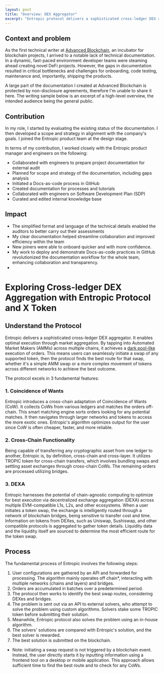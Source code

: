 ```yaml
---
layout: post
title: "Overview: DEX Aggregator"
excerpt: "Entropic protocol delivers a sophisticated cross-ledger DEX aggregator. It enables optimal execution through market aggregation. By tapping into Automated Market Makers (AMMs) across multiple chains, it achieves a dark pool-like execution of orders. This means users can seamlessly initiate a swap of any supported token, then the protocol finds the best route for that swap, whether it's a simple AMM swap or a more complex movement of tokens across different networks to achieve the best outcome."
---
```


## Context and problem

As the first technical writer at [Advanced Blockchain](https://www.advancedblockchain.com/), an incubator for blockchain projects, I arrived to a notable lack of technical documentation. In a dynamic, fast-paced environment developer teams were steaming ahead creating novel DeFi projects. However, the gaps in documentation resulted in critical bottlenecks and challenges for onboarding, code testing, maintenance and, importantly, shipping the products.

A large part of the documentation I created at Advanced Blockchain is protected by non-disclosure agreements, therefore I'm unable to share it here. The writing sample below is an excerpt of a high-level overview, the intended audience being the general public. 

## Contribution

In my role, I started by evaluating the existing status of the documentation. I then developed a scope and strategy in alignment with the company's goals. I joined the Entropic product team at the design stage.

In terms of my contribution, I worked closely with the Entropic product manager and engineers on the following:

- Collaborated with engineers to prepare project documentation for external audit
- Planned for scope and strategy of the documentation, including gaps analysis
- Initiated a Docs-as-code process in GitHub
- Created documentation for processes and tutorials
- Collaborated with engineers on Software Development Plan (SDP)
- Curated and edited internal knowledge base

## Impact

- The simplified format and language of the technical details enabled the auditors to better carry out their assessments
- My clear documentation helped streamline collaboration and improved efficiency within the team
- New joiners were able to onboard quicker and with more confidence.
- My work to deploy and demonstrate Docs-as-code practices in GitHub revolutionized the documentation workflow for the whole team, enhancing collaboration and transparency.
-  

# Exploring Cross-ledger DEX Aggregation with Entropic Protocol and X  Token

## Understand the Protocol

Entropic delivers a sophisticated cross-ledger DEX aggregator. It enables optimal execution through market aggregation. By tapping into Automated Market Makers (AMMs) across multiple chains, it achieves a [dark pool-like](https://www.investopedia.com/articles/markets/050614/introduction-dark-pools.asp) execution of orders. This means users can seamlessly initiate a swap of any supported token, then the protocol finds the best route for that swap, whether it's a simple AMM swap or a more complex movement of tokens across different networks to achieve the best outcome.

The protocol excels in 3 fundamental features:

### 1. Coincidence of Wants

Entropic introduces a cross-chain adaptation of Coincidence of Wants (CoW). It collects CoWs from various ledgers and matches the orders off-chain. This smart matching engine sorts orders looking for any potential matches. It then navigates through larger networks and tokens to access the more exotic ones. Entropic's algorithm optimizes output for the user since CoW is often cheaper, faster, and more reliable.

### 2. Cross-Chain Functionality

Being capable of transferring any cryptographic asset from one ledger to another, Entropic is, by definition, cross-chain and cross-layer. It utilizes TROPIC token for cross-chain transfers, which involves bundling swaps and settling asset exchanges through cross-chain CoWs. The remaining orders are processed utilizing bridges.

### 3. DEXA

Entropic harnesses the potential of chain-agnostic computing to optimize for best execution via decentralized exchange aggregation (DEXA) across multiple EVM-compatible L1s, L2s, and other ecosystems. When a user initiates a token swap, the exchange is intelligently routed through a network of blockchain bridges, being sensitive to transfer cost and time. Information on tokens from DEXes, such as Uniswap, Sushiswap, and other compatible protocols is aggregated to gather token details. Liquidity data and the liquidity itself are sourced to determine the most efficient route for the token swap.

## Process

The fundamental process of Entropic involves the following steps:

1. User configurations are gathered by an API and forwarded for processing. The algorithm mainly operates off chain*, interacting with multiple networks (chains and layers) and bridges.
2. Orders are accumulated in batches over a predetermined period.
3. The protocol then works to identify the best swap routes, considering DEXes and bridges.
4. The problem is sent out via an API to external solvers, who attempt to solve the problem using custom algorithms. Solvers stake some TROPIC token before submitting their solution.
5. Meanwhile, Entropic protocol also solves the problem using an in-house algorithm.
6. The solvers' solutions are compared with Entropic's solution, and the best solver is rewarded.
7. The best solution is submitted on the blockchain.

* Note: initiating a swap request is not triggered by a blockchain event. Instead, the user directly starts it by inputting information using a frontend tool on a desktop or mobile application. This approach allows sufficient time to find the best route and to check for any CoWs.
